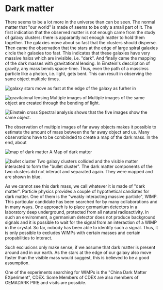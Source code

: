 # Dark matter
There seems to be a lot more in the universe than can be seen. The normal matter that "our world" is made of seems to be only a small part of it. The first indication that the observed matter is not enough came from the study of galaxy clusters: there is apparantly not enough matter to hold them together. The galaxies move about so fast that the clusters should disperse. Then came the observation that the stars at the edge of large spiral galaxies circle their galaxies too fast. This indicates that these galaxies have very massive halos which are invisible, i.e. "dark". And finally came the mapping of the dark masses with gravitational lensing.
In Einstein's description of gravity, any mass bends space-time. Thus, even the path of a massless particle like a photon, i.e. light, gets bent. This can result in observing the same object multiple times. 

![galaxy](https://drive.google.com/uc?id=0BwM7XYhFgK7oaEdaVFlGb2s3bmM)
stars move as fast at the edge of the galaxy as furher in

![gravitaional lensing](https://drive.google.com/uc?id=0BwM7XYhFgK7oWHYyR3lZSkEyVzA)
Multiple images of Multiple images of the same object are created through the bending of light.

![Einstein cross](https://upload.wikimedia.org/wikipedia/commons/thumb/c/c8/Einstein_cross.jpg/1024px-Einstein_cross.jpg)
Spectral analysis shows that the five images show the same object.
 
The observation of multiple images of far away objects makes it possible to estimate the amount of mass between the far away object and us. Many observations have to be combinded to create a map of the dark mass. In the end, about

![map of dark matter](https://upload.wikimedia.org/wikipedia/commons/thumb/3/31/COSMOS_3D_dark_matter_map.png/1024px-COSMOS_3D_dark_matter_map.png)
A Map of dark matter
  
![bullet cluster](https://apod.nasa.gov/apod/image/0608/bullet_cluster_c60w.jpg)
Two galaxy clusters collided and the visible matter interacted to form the "bullet cluster". The dark matter components of the two clusters  did not interact and separated again. They were mapped and are shown in blue.

As we cannot see this dark mass, we call whatever it is made of "dark matter". Particle physics provides a couple of hypothetical candiates for dark matter. One of them is the "weakly interacting massive particle", WIMP. This particular candidate has been searched for by many collaborations and in many ways. One approach is to place germanium detectors in a laboratory deep underground, protected from all natural radioactivity. In such an environment, a germanium detector does not produce background signals and it is possible to wait for the signal from an interaction of a WIMP in the crystal. So far, nobody has been able to identify such a signal. Thus, it is only possible to excludes WIMPs with certain masses and certain propabilities to interact.

Such exclusions only make sense, if we assume that dark matter is present around and in our earth. As the stars at the edge of our galaxy also move faster than the visible mass would suggest, this is believed to be a good assumption.

One of the experiments searching for WIMPs is the "China Dark Matter EXperiment", CDEX. Some Members of CDEX are also members of GEMADARK PIRE and visits are possible.

